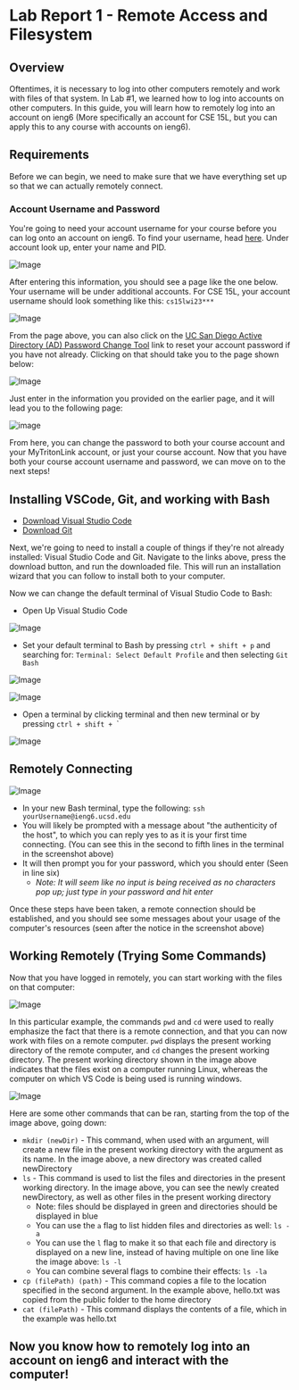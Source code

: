 # Lab Report 1 - Remote Access and Filesystem

## Overview

Oftentimes, it is necessary to log into other computers remotely and work with files of that system. In Lab #1, we learned how to log into accounts on other computers. In this guide, you will learn how to remotely log into an account on ieng6 (More specifically an account for CSE 15L, but you can apply this to any course with accounts on ieng6). 

## Requirements

Before we can begin, we need to make sure that we have everything set up so that we can actually remotely connect.

### Account Username and Password

You're going to need your account username for your course before you can log onto an account on ieng6.
To find your username, head [here](https://sdacs.ucsd.edu/~icc/index.php). Under account look up, enter your name
and PID.

![Image](accountLookup.png)

After entering this information, you should see a page like the one below. Your username will be under additional accounts. For CSE 15L, your 
account username should look something like this:
`cs15lwi23***` 

![Image](passwordChange.png)

From the page above, you can also click on the [UC San Diego Active Directory (AD) Password Change Tool](https://sdacs.ucsd.edu/~icc/password.php) link to reset your account password if you have not already. Clicking on that should take you to the page shown below:

![Image](passwordLoginPrompt.png)

Just enter in the information you provided on the earlier page, and it will lead you to the following page:

![image](passwordFinal.png)

From here, you can change the password to both your course account and your MyTritonLink account, or just your course account. Now that you have both your course account username and password, we can move on to the next steps!

## Installing VSCode, Git, and working with Bash

- [Download Visual Studio Code](https://code.visualstudio.com/)
- [Download Git](https://gitforwindows.org/)

Next, we're going to need to install a couple of things if they're not already installed: Visual Studio Code and Git.
Navigate to the links above, press the download button, and run the downloaded file. This will run an installation wizard
that you can follow to install both to your computer. 

Now we can change the default terminal of Visual Studio Code to Bash:

- Open Up Visual Studio Code

![Image](vscOpen.png)

- Set your default terminal to Bash by pressing `ctrl + shift + p` and searching for: `Terminal: Select Default Profile` and then selecting `Git Bash`

![Image](selectDefault.png)

![Image](gitBash.png)

- Open a terminal by clicking terminal and then new terminal or by pressing `ctrl + shift + `\`

![Image](newTerminal.png)

## Remotely Connecting

![Image](remoteConnection.png)

- In your new Bash terminal, type the following: `ssh yourUsername@ieng6.ucsd.edu`
- You will likely be prompted with a message about "the authenticity of the host", to which you can reply yes to as it is your first time connecting. (You can see this in the second to fifth lines in the terminal in the screenshot above)
- It will then prompt you for your password, which you should enter (Seen in line six) 
    - *Note: It will seem like no input is being received as no characters pop up; just type in your password and hit enter*

Once these steps have been taken, a remote connection should be established, and you should see some messages about your usage of the computer's resources (seen after the notice in the screenshot above)

## Working Remotely (Trying Some Commands)

Now that you have logged in remotely, you can start working with the files on that computer:

![Image](command.png)

In this particular example, the commands ```pwd``` and ```cd``` were used to really emphasize the fact that there is a remote connection, and that you can now work with files on a remote computer. ```pwd``` displays the present working directory of the remote computer, and ```cd``` changes the present working directory. The present working directory shown in the image above indicates that the files exist on a computer running Linux, whereas the computer on which VS Code is being used is running windows.

![Image](moreCommands.png)

Here are some other commands that can be ran, starting from the top of the image above, going down:

- ```mkdir (newDir)``` - This command, when used with an argument, will create a new file in the present working directory with the argument as its name. In the image above, a new directory was created called newDirectory
- ```ls``` - This command is used to list the files and directories in the present working directory. In the image above, you can see the newly created newDirectory, as well as other files in the present working directory
    - Note: files should be displayed in green and directories should be displayed in blue
    - You can use the ```a``` flag to list hidden files and directories as well: ```ls -a```
    - You can use the ```l``` flag to make it so that each file and directory is displayed on a new line, instead of having multiple on one line like the image above: ```ls -l```
    - You can combine several flags to combine their effects: ```ls -la```
- ```cp (filePath) (path)``` - This command copies a file to the location specified in the second argument. In the example above, hello.txt was copied from the public folder to the home directory
- ```cat (filePath)``` - This command displays the contents of a file, which in the example was hello.txt

## Now you know how to remotely log into an account on ieng6 and interact with the computer!

